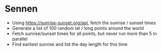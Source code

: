 # Sennen

- Using <https://sunrise-sunset.org/api,> fetch the sunrise / sunset times
- Generate a list of 100 random lat / long points around the world
- Fetch sunrise/sunset times for all points, but never run more than 5 in parallel
- Find earliest sunrise and list the day length for this time

